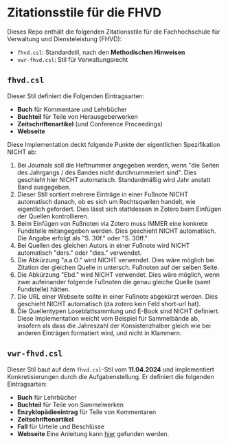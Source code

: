 # Zitationsstile für die FHVD
Dieses Repo enthält die folgenden Zitationsstile für die Fachhochschule für Verwaltung und Diensteleistung (FHVD):
- `fhvd.csl`: Standardstil, nach den **Methodischen Hinweisen**
- `vwr-fhvd.csl`: Stil für Verwaltungsrecht

## `fhvd.csl`
Dieser Stil definiert die Folgenden Eintragsarten:
- **Buch** für Kommentare und Lehrbücher
- **Buchteil** für Teile von Herausgeberwerken
- **Zeitschriftenartikel** (und Conference Proceedings)
- **Webseite**

Diese Implementation deckt folgende Punkte der eigentlichen Spezifikation NICHT ab:
1. Bei Journals soll die Heftnummer angegeben werden, wenn "die Seiten des Jahrgangs / des Bandes nicht durchnummeriert sind". Dies geschieht hier NICHT automatisch. Standardmäßig wird Jahr anstatt Band ausgegeben.
2. Dieser Still sortiert mehrere Einträge in einer Fußnote NICHT automatisch danach, ob es sich um Rechtsquellen handelt, wie eigentlich gefordert. Dies lässt sich stattdessen in Zotero beim Einfügen der Quellen kontrollieren.
3. Beim Einfügen von Fußnoten via Zotero muss IMMER eine konkrete Fundstelle mitangegeben werden. Dies geschieht NICHT automatisch. Die Angabe erfolgt als "S. 30f." oder "S. 30ff."
4. Bei Quellen des gleichen Autors in einer Fußnote wird NICHT automatisch "ders." oder "dies." verwendet.
5. Die Abkürzung "a.a.O." wird NICHT verwendet. Dies wäre möglich bei Zitation der gleichen Quelle in untersch. Fußnoten auf der selben Seite.
6. Die Abkürzung "Ebd." wird NICHT verwendet. Dies wäre möglich, wenn zwei aufeinander folgende Fußnoten die genau gleiche Quelle (samt Fundstelle) hätten.
7. Die URL einer Webseite sollte in einer Fußnote abgekürzt werden. Dies geschieht NICHT automatisch (da zotero kein Feld short-url hat).
8. Die Quellentypen Loseblattsammlung und E-Book sind NICHT definiert.
Diese Implementation weicht vom Beispiel für Sammelbände ab, insofern als dass die Jahreszahl der Konsistenzhalber gleich wie bei anderen Einträgen formatiert wird, und nicht in Klammern.

## `vwr-fhvd.csl`
Dieser Stil baut auf dem `fhvd.csl`-Stil vom **11.04.2024** und implementiert Konkretisierungen durch die Aufgabenstellung.
Er definiert die folgenden Eintragsarten:
- **Buch** für Lehrbücher
- **Buchteil** für Teile von Sammelwerken
- **Enzyklopädieeintrag** für Teile von Kommentaren
- **Zeitschriftenartikel**
- **Fall** für Urteile und Beschlüsse
- **Webseite**
Eine Anleitung kann [hier](Anleitung_VwR-FHVD.pdf) gefunden werden.

